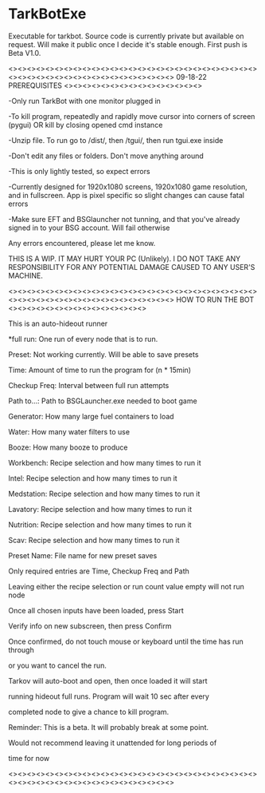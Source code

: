 # TarkBotExe
Executable for tarkbot. Source code is currently private but available on request. Will make it public once I decide it's stable enough. First push is Beta V1.0.

<><><><><><><><><><><><><><><><><><><><><><><><><><><><><><><><><><><><><><><><><><><><><>
09-18-22
PREREQUISITES
<><><><><><><><><><><><><><><>

-Only run TarkBot with one monitor plugged in

-To kill program, repeatedly and rapidly move cursor into corners of screen (pygui) OR kill by closing opened cmd instance

-Unzip file. To run go to /dist/, then /tgui/, then run tgui.exe inside

-Don't edit any files or folders. Don't move anything around

-This is only lightly tested, so expect errors

-Currently designed for 1920x1080 screens, 1920x1080 game resolution, and in fullscreen. App is pixel specific so slight changes can cause fatal errors

-Make sure EFT and BSGlauncher not tunning, and that you've already signed in to your BSG account. Will fail otherwise

Any errors encountered, please let me know.

THIS IS A WIP. IT MAY HURT YOUR PC (Unlikely). I DO NOT TAKE ANY RESPONSIBILITY FOR ANY POTENTIAL DAMAGE CAUSED TO ANY USER'S MACHINE.


<><><><><><><><><><><><><><><><><><><><><><><><><><><><><><><><><><><><><><><><><><><><><>
HOW TO RUN THE BOT
<><><><><><><><><><><><><><><>

This is an auto-hideout runner


*full run: One run of every node that is to run. 

Preset: Not working currently. Will be able to save presets

Time: Amount of time to run the program for (n * 15min)

Checkup Freq:  Interval between full run attempts

Path to...: Path to BSGLauncher.exe needed to boot game

Generator: How many large fuel containers to load

Water: How many water filters to use

Booze: How many booze to produce

Workbench: Recipe selection and how many times to run it

Intel: Recipe selection and how many times to run it

Medstation: Recipe selection and how many times to run it

Lavatory: Recipe selection and how many times to run it

Nutrition: Recipe selection and how many times to run it

Scav: Recipe selection and how many times to run it

Preset Name: File name for new preset saves

Only required entries are Time, Checkup Freq and Path


Leaving either the recipe selection or run count value empty will not run node

Once all chosen inputs have been loaded, press Start

Verify info on new subscreen, then press Confirm

Once confirmed, do not touch mouse or keyboard until the time has run through

or you want to cancel the run.

Tarkov will auto-boot and open, then once loaded it will start

running hideout full runs. Program will wait 10 sec after every

completed node to give a chance to kill program.


Reminder: This is a beta. It will probably break at some point.

Would not recommend leaving it unattended for long periods of

time for now

<><><><><><><><><><><><><><><><><><><><><><><><><><><><><><><><><><><><><><><><><><><><><>
